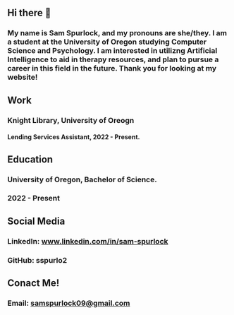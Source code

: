 ## Hi there 👋

<!--
**sspurlo2/sspurlo2** is a ✨ _special_ ✨ repository because its `README.md` (this file) appears on your GitHub profile.

Here are some ideas to get you started:

- 🔭 I’m currently working on ...
- 🌱 I’m currently learning ...
- 👯 I’m looking to collaborate on ...
- 🤔 I’m looking for help with ...
- 💬 Ask me about ...
- 📫 How to reach me: ...
- 😄 Pronouns: ...
- ⚡ Fun fact: ...
-->
### My name is Sam Spurlock, and my pronouns are she/they. I am a student at the University of Oregon studying Computer Science and Psychology. I am interested in utilizng Artificial Intelligence to aid in therapy resources, and plan to pursue a career in this field in the future. Thank you for looking at my website!

## Work 
### Knight Library, University of Oreogn
#### Lending Services Assistant, 2022 - Present. 

## Education
### University of Oregon, Bachelor of Science. 
### 2022 - Present

## Social Media
### LinkedIn: www.linkedin.com/in/sam-spurlock
### GitHub: sspurlo2

## Conact Me!
### Email: samspurlock09@gmail.com
